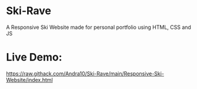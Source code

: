 # Ski-Rave
A Responsive Ski Website made for personal portfolio using HTML, CSS and JS

# Live Demo:
https://raw.githack.com/Andra10/Ski-Rave/main/Responsive-Ski-Website/index.html
